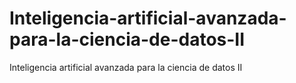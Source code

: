 # Inteligencia-artificial-avanzada-para-la-ciencia-de-datos-II
Inteligencia artificial avanzada para la ciencia de datos II
